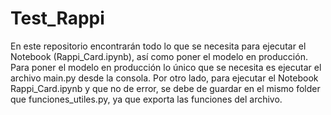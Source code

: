 # Test_Rappi

En este repositorio encontrarán todo lo que se necesita para ejecutar el Notebook (Rappi_Card.ipynb), así como poner el modelo en producción.
Para poner el modelo en producción lo único que se necesita es ejecutar el archivo main.py desde la consola.
Por otro lado, para ejecutar el Notebook Rappi_Card.ipynb y que no de error, se debe de guardar en el mismo folder que funciones_utiles.py, ya que exporta las funciones del archivo.
